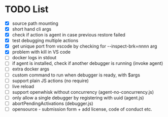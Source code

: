 TODO List
=========

* [x] source path mounting
* [x] short hand cli args
* [x] check if action is agent in case previous restore failed
* [x] test debugging multiple actions
* [x] get unique port from vscode by checking for --inspect-brk=nnnn arg
* [x] problem with kill in VS code
* [ ] docker logs in stdout
* [ ] if agent is installed, check if another debugger is running (invoke agent)
* [ ] extra docker args
* [ ] custom command to run when debugger is ready, with $args
* [ ] support plain JS actions (no require)
* [ ] live reload
* [ ] support openwhisk without concurrency (agent-no-concurrency.js)
* [ ] only allow a single debugger by registering with uuid (agent.js)
* [ ] abortPendingActivations (debugger.js)
* [ ] opensource - submission form + add license, code of conduct etc.
